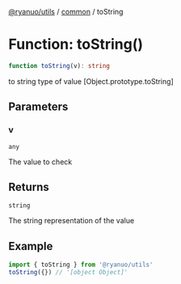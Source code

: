 [@ryanuo/utils](../../index.md) / [common](../index.md) / toString

# Function: toString()

```ts
function toString(v): string
```

to string type of value [Object.prototype.toString]

## Parameters

### v

`any`

The value to check

## Returns

`string`

The string representation of the value

## Example

```ts
import { toString } from '@ryanuo/utils'
toString({}) // '[object Object]'
```
